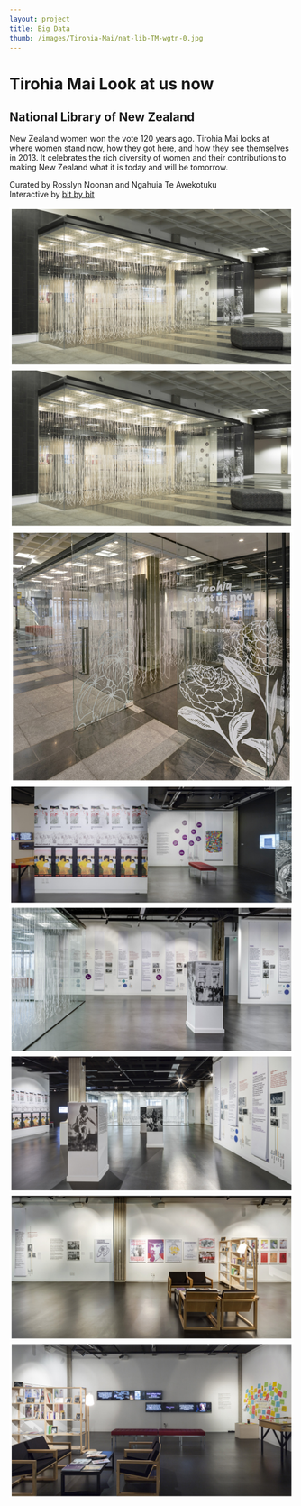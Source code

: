 ```yaml
---
layout: project
title: Big Data 
thumb: /images/Tirohia-Mai/nat-lib-TM-wgtn-0.jpg
---
```


# Tirohia Mai Look at us now

## National Library of New Zealand

New Zealand women won the vote 120 years ago.  Tirohia Mai looks at where women
stand now, how they got here, and how they see themselves in 2013. It celebrates
the rich diversity of women and their contributions to making New Zealand what
it is today and will be tomorrow.

Curated by Rosslyn Noonan and Ngahuia Te Awekotuku  
Interactive by [bit by bit](http://www.bitbybit.io)

![](/images/Tirohia-Mai/nat-lib-TM-wgtn-1.jpg)
![](/images/Tirohia-Mai/nat-lib-TM-wgtn-1.jpg)
![](/images/Tirohia-Mai/nat-lib-TM-wgtn-2.jpg)
![](/images/Tirohia-Mai/nat-lib-TM-wgtn-4.jpg)
![](/images/Tirohia-Mai/nat-lib-TM-wgtn-5.jpg)
![](/images/Tirohia-Mai/nat-lib-TM-wgtn-6.jpg)
![](/images/Tirohia-Mai/nat-lib-TM-wgtn-7.jpg)
![](/images/Tirohia-Mai/nat-lib-TM-wgtn-8.jpg)
